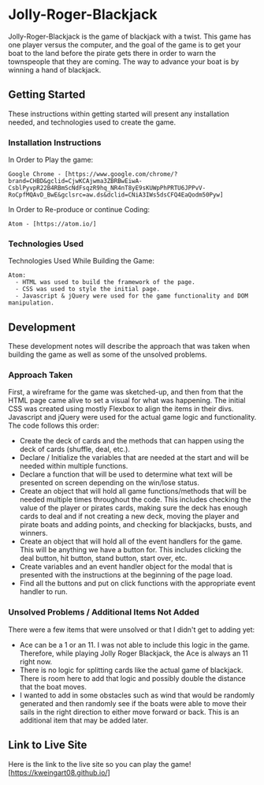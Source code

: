 # Jolly-Roger-Blackjack
  Jolly-Roger-Blackjack is the game of blackjack with a twist. This game has one player versus the computer, and the goal of the game is to get your boat to the land before the pirate gets there in order to warn the townspeople that they are coming. The way to advance your boat is by winning a hand of blackjack.
## Getting Started
  These instructions within getting started will present any installation needed, and technologies used to create the game.
### Installation Instructions
  In Order to Play the game:

    Google Chrome - [https://www.google.com/chrome/?brand=CHBD&gclid=CjwKCAjwma3ZBRBwEiwA-CsblPyvpR22B4RBmScNdFsqzR9hq_NR4nT8yE9sKUWpPhPRTU6JPPvV-RoCpfMQAvD_BwE&gclsrc=aw.ds&dclid=CNiA3IWs5dsCFQ4EaQodm50Pyw]


  In Order to Re-produce or continue Coding:

    Atom - [https://atom.io/]
### Technologies Used
  Technologies Used While Building the Game:

    Atom:
      - HTML was used to build the framework of the page.
      - CSS was used to style the initial page.
      - Javascript & jQuery were used for the game functionality and DOM manipulation.

## Development
  These development notes will describe the approach that was taken when building the game as well as some of the unsolved problems.

### Approach Taken
  First, a wireframe for the game was sketched-up, and then from that the HTML page came alive to set a visual for what was happening. The initial CSS was created using mostly Flexbox to align the items in their divs.
  Javascript and jQuery were used for the actual game logic and functionality.
  The code follows this order:

  - Create the deck of cards and the methods that can happen using the deck of cards (shuffle, deal, etc.).
  - Declare / Initialize the variables that are needed at the start and will be needed within multiple functions.
  - Declare a function that will be used to determine what text will be presented on screen depending on the win/lose status.
  - Create an object that will hold all game functions/methods that will be needed multiple times throughout the code. This includes checking the value of the player or pirates cards, making sure the deck has enough cards to deal and if not creating a new deck, moving the player and pirate boats and adding points, and checking for blackjacks, busts, and winners.
  - Create an object that will hold all of the event handlers for the game. This will be anything we have a button for. This includes clicking the deal button, hit button, stand button, start over, etc.
  - Create variables and an event handler object for the modal that is presented with the instructions at the beginning of the page load.
  - Find all the buttons and put on click functions with the appropriate event handler to run.
### Unsolved Problems / Additional Items Not Added
  There were a few items that were unsolved or that I didn't get to adding yet:

  - Ace can be a 1 or an 11. I was not able to include this logic in the game. Therefore, while playing Jolly Roger Blackjack, the Ace is always an 11 right now.
  - There is no logic for splitting cards like the actual game of blackjack. There is room here to add that logic and possibly double the distance that the boat moves.
  - I wanted to add in some obstacles such as wind that would be randomly generated and then randomly see if the boats were able to move their sails in the right direction to either move forward or back. This is an additional item that may be added later.

## Link to Live Site
  Here is the link to the live site so you can play the game!
  [https://kweingart08.github.io/]
